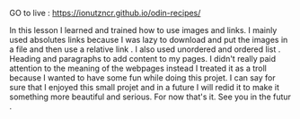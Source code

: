 GO to live : https://ionutzncr.github.io/odin-recipes/



In this lesson I learned and trained how to use images and links. 
I mainly used absolutes links because I was lazy to download and put the images in a file and then use a relative link . 
I also used unordered and ordered list . Heading and paragraphs to add content to my pages. 
I didn't really paid attention to the meaning of the webpages instead I treated it as a troll because I wanted to have some fun while doing this projet. 
I can say for sure that I enjoyed this small projet and in a future I will redid it to make it something more beautiful and serious. For now that's it. See you in the futur . 